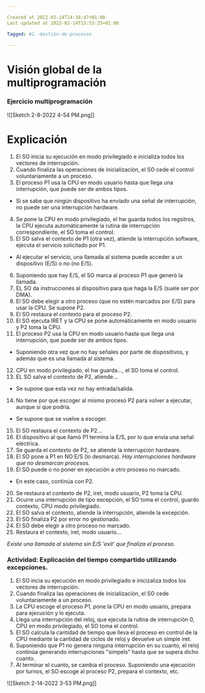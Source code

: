 ```yaml
---

Created at 2022-02-14T14:38:47+01:00
Last updated at 2022-02-14T15:53:25+01:00

Tagged: #2.-Gestión-de-procesos

---
```


# Visión global de la multiprogramación
### Ejercicio multiprogramación

![[Sketch 2-8-2022 4-54 PM.png]]


# Explicación



1. El SO inicia su ejecución en modo privilegiado e inicializa todos los vectores de interrupción.
2. Cuando finaliza las operaciones de inicialización, el SO cede el control voluntariamente a un proceso.
3. El proceso P1 usa la CPU en modo usuario hasta que llega una interrupción, que puede ser de ambos tipos.
  * Si se sabe que ningún dispositivo ha enviado una señal de interrupción, no puede ser una interrupción hardware.
4. Se pone la CPU en modo privilegiado, el hw guarda todos los regsitros, la CPU ejecuta automáticamente la rutina de interrupción correspondiente, el SO toma el control.
5. El SO salva el contexto de P1 (otra vez), atiende la interrupción software, ejecuta el servicio solicitado por P1.
  * Al ejecutar el servicio, una llamada al sistema puede acceder a un dispositivo (E/S) o no (no E/S).
6. Suponiendo que hay E/S, el SO marca al proceso P1 que generó la llamada.
7. EL SO da instrucciones al dispositivo para que haga la E/S (suele ser por DMA).
8. El SO debe elegir a otro proceso (que no estén marcados por E/S) para usar la CPU. Se supone P2.
9. El SO restaura el contexto para el proceso P2.
10. El SO ejecuta IRET y la CPU se pone automáticamente en modo usuario y P2 toma la CPU.
11. El proceso P2 usa la CPU en modo usuario hasta que llega una interrupción, que puede ser de ambos tipos.
  * Suponiendo otra vez que no hay señales por parte de dispositivos, y además que es una llamada al sistema.
12. CPU en modo privilegiado, el hw guarda..., el SO toma el control.
13. EL SO salva el contexto de P2, atiende...
  * Se supone que esta vez no hay entrada/salida.
14. No tiene por qué escoger al mismo proceso P2 para volver a ejecutar, aunque sí que podría.
  * Se supone que se vuelve a escoger.
15. El SO restaura el contexto de P2...
16. El dispositivo al que llamó P1 termina la E/S, por lo que envía una señal eléctrica.
17. Se guarda el contexto de P2, se atiende la interrupción hardware.
18. El SO pone a P1 en NO E/S (lo desmarca). _Hay interrupciones hardware que no desmarcan procesos._
19. El SO puede o no poner en ejecución a otro proceso no marcado.
  * En este caso, continúa con P2.
20. Se restaura el contexto de P2, iret, modo usuario, P2 toma la CPU.
21. Ocurre una interrupción de tipo excepción, el SO toma el control, guardo contexto, CPU modo privilegiado.
22. El SO salva el contexto, atiende la interrupción, atiende la excepción.
23. El SO finaliza P2 por error no gestionado.
24. El SO debe elegir a otro proceso no marcado.
25. Restaura el contexto, iret, modo usuario...


_Existe una llamada al sistema sin E/S 'exit' que finaliza el proceso._



### Actividad: Explicación del tiempo compartido utilizando excepciones.

1. El SO incia su ejecución en modo privilegiado e inicizaliza todos los vectores de interrupción.
2. Cuando finaliza las operaciones de inicialización, el SO cede voluntariamente a un proceso.
3. La CPU escoge el proceso P1, pone la CPU en modo usuario, prepara para ejecución y lo ejecuta.
4. Llega una interrupción del reloj, que ejecuta la rutina de interrupción 0, CPU en modo privilegiado, el SO toma el control.
5. El SO calcula la cantidad de tiempo que lleva el proceso en control de la CPU mediante la cantidad de ciclos de reloj y devuelve un simple iret.
6. Suponiendo que P1 no genera ninguna interrupción en su cuanto, el reloj continúa generando interrupciones "simpels" hasta que se supera dicho cuanto.
7. Al terminar el cuanto, se cambia el proceso. Suponiendo una ejecución por turnos, el SO escoge al proceso P2, prepara el contexto, etc.


![[Sketch 2-14-2022 3-53 PM.png]]


